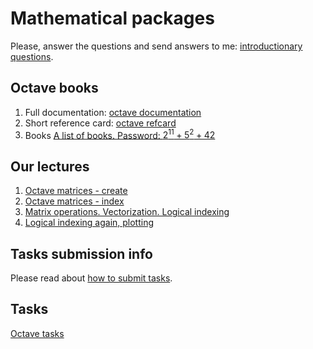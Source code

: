 # Mathematical packages

Please, answer the questions and send answers to me: [introductionary questions](form.html).

## Octave books

1. Full documentation: [octave documentation](https://octave.org/octave.pdf)
1. Short reference card: [octave refcard](http://folk.ntnu.no/joern/itgk/refcard-a4.pdf)
1. Books [A list of books. Password: $2^{11}+5^2+42$](https://yadi.sk/d/jVorBlW1ANh_OA)

## Our lectures

1. [Octave matrices - create](http://nbviewer.jupyter.org/github/iposov/students-site/blob/master/20fall/mathematical_packages/octave-matrices-create.ipynb)
1. [Octave matrices - index](http://nbviewer.jupyter.org/github/iposov/students-site/blob/master/20fall/mathematical_packages/octave-matrices-index.ipynb)
1. [Matrix operations. Vectorization. Logical indexing](http://nbviewer.jupyter.org/github/iposov/students-site/blob/master/20fall/mathematical_packages/octave-matrices-operations.ipynb)
1. [Logical indexing again, plotting](http://nbviewer.jupyter.org/github/iposov/students-site/blob/master/20fall/mathematical_packages/octave-logic-plot.ipynb)

## Tasks submission info

Please read about [how to submit tasks](submission.md).

## Tasks

[Octave tasks](octave.md)
